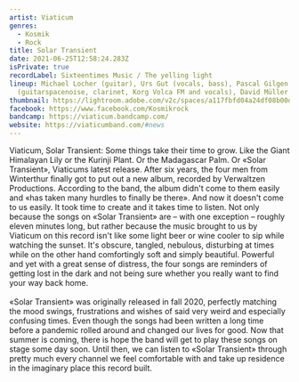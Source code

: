 ```yaml
---
artist: Viaticum
genres:
  - Kosmik
  - Rock
title: Solar Transient
date: 2021-06-25T12:58:24.283Z
isPrivate: true
recordLabel: Sixteentimes Music / The yelling light
lineup: Michael Locher (guitar), Urs Gut (vocals, bass), Pascal Gilgen
  (guitarspacenoise, clarinet, Korg Volca FM and vocals), David Müller (drums).
thumbnail: https://lightroom.adobe.com/v2c/spaces/a117fbfd04a24df08b00dc7343422215/assets/da48d7c5a2675c83945cf82de6cabb6d/revisions/2927e15c274b44cf9cb52d8dddb0f378/renditions/1b096d9a1c7f1335d376286e116912d0
facebook: https://www.facebook.com/Kosmikrock
bandcamp: https://viaticum.bandcamp.com/
website: https://viaticumband.com/#news
---
```

Viaticum, Solar Transient: Some things take their time to grow. Like the Giant Himalayan Lily or the Kurinji Plant. Or the Madagascar Palm. Or «Solar Transient», Viaticums latest release. After six years, the four men from Winterthur finally got to put out a new album, recorded by Verwaltzen Productions. According to the band, the album didn't come to them easily and «has taken many hurdles to finally be there». And now it doesn't come to us easily. It took time to create and it takes time to listen. Not only because the songs on «Solar Transient» are – with one exception – roughly eleven minutes long, but rather because the music brought to us by Viaticum on this record isn't like some light beer or wine cooler to sip while watching the sunset. It's obscure, tangled, nebulous, disturbing at times while on the other hand comfortingly soft and simply beautiful. Powerful and yet with a great sense of distress, the four songs are reminders of getting lost in the dark and not being sure whether you really want to find your way back home. \
\
«Solar Transient» was originally released in fall 2020, perfectly matching the mood swings, frustrations and wishes of said very weird and especially confusing times. Even though the songs had been written a long time before a pandemic rolled around and changed our lives for good. Now that summer is coming, there is hope the band will get to play these songs on stage some day soon. Until then, we can listen to «Solar Transient» through pretty much every channel we feel comfortable with and take up residence in the imaginary place this record built.